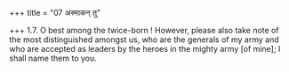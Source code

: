 +++
title = "07 अस्माकन् तु"

+++
1.7. O best among the twice-born ! However, please also take note of the
most distinguished amongst us, who are the generals of my army and who
are accepted as leaders by the heroes in the mighty army \[of mine\]; I
shall name them to you.
